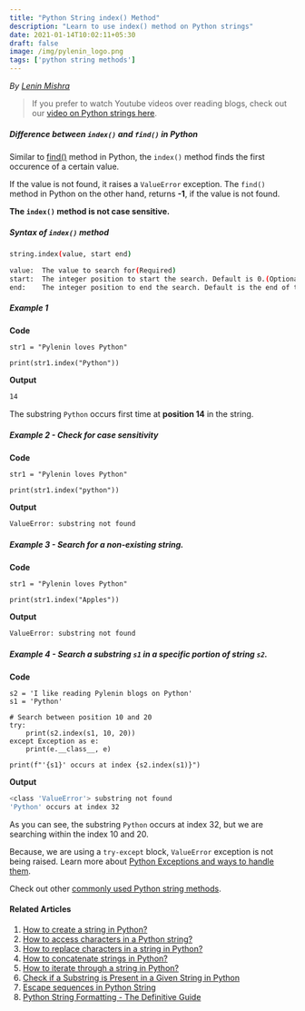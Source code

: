 ```yaml
---
title: "Python String index() Method"
description: "Learn to use index() method on Python strings"
date: 2021-01-14T10:02:11+05:30
draft: false
image: /img/pylenin_logo.png
tags: ['python string methods']
---
```

<div class="sharethis-inline-follow-buttons"></div>

*By [Lenin Mishra](https://www.pylenin.com/authors/#lenin-mishra)*

> If you prefer to watch Youtube videos over reading blogs, check out our [video on Python strings here](https://youtu.be/MXdNMo_f95I). 

##### Difference between `index()` and `find()` in Python

Similar to [find()](https://www.pylenin.com/blogs/python-string-find/) method in Python, the `index()` method finds the first occurence of a certain value.

If the value is not found, it raises a `ValueError` exception. The `find()` method in Python on the other hand, returns **-1**, if the value is not found.

**The `index()` method is not case sensitive.**

##### Syntax of `index()` method

```bash
string.index(value, start end)

value:	The value to search for(Required)
start:	The integer position to start the search. Default is 0.(Optional)
end:	The integer position to end the search. Default is the end of the string.(Optional)
```

##### Example 1

**Code**

```python3
str1 = "Pylenin loves Python"

print(str1.index("Python"))
```

**Output**

```bash
14
```

The substring `Python` occurs first time at **position 14** in the string.

##### Example 2 - Check for case sensitivity
**Code**

```python3
str1 = "Pylenin loves Python"

print(str1.index("python"))
```

**Output**

```bash
ValueError: substring not found
```

##### Example 3 - Search for a non-existing string.

**Code**

```python3
str1 = "Pylenin loves Python"

print(str1.index("Apples"))
```

**Output**

```bash
ValueError: substring not found
```

##### Example 4 - Search a substring `s1` in a specific portion of string `s2`.

**Code**

```python3
s2 = 'I like reading Pylenin blogs on Python'
s1 = 'Python'

# Search between position 10 and 20
try:
    print(s2.index(s1, 10, 20))
except Exception as e:
    print(e.__class__, e)

print(f"'{s1}' occurs at index {s2.index(s1)}")
```
**Output**

```bash
<class 'ValueError'> substring not found
'Python' occurs at index 32
```

As you can see, the substring `Python` occurs at index 32, but we are searching within the index 10 and 20.

Because, we are using a `try-except` block, `ValueError` exception is not being raised. Learn more about [Python Exceptions and ways to handle them](https://www.pylenin.com/blogs/python-try-except-else-finally/).

Check out other [commonly used Python string methods](https://www.pylenin.com/blogs/common-python-string-methods).

#### Related Articles

1. [How to create a string in Python?](https://www.pylenin.com/blogs/create-string-python/)
2. [How to access characters in a Python string?](https://www.pylenin.com/blogs/access-characters-in-string/)
3. [How to replace characters in a string in Python?](https://www.pylenin.com/blogs/replace-string-characters-python/)
4. [How to concatenate strings in Python?](https://www.pylenin.com/blogs/concatenate-strings-in-python/)
5. [How to iterate through a string in Python?](https://www.pylenin.com/blogs/iterating-through-python-string/)
6. [Check if a Substring is Present in a Given String in Python](https://www.pylenin.com/blogs/check-substring-in-a-string-python/)
7. [Escape sequences in Python String](https://www.pylenin.com/blogs/escape-sequences-python-string/)
8. [Python String Formatting - The Definitive Guide](https://www.pylenin.com/blogs/python-string-formatting/)
